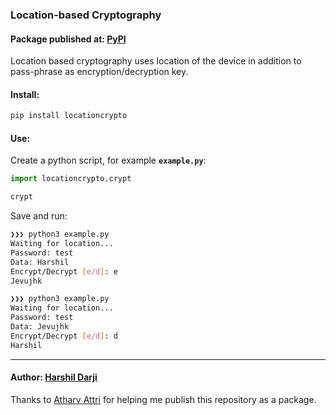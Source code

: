 ### Location-based Cryptography
#### Package published at: [PyPI](https://pypi.org/project/locationcrypto/)

Location based cryptography uses location of the device in addition to pass-phrase as encryption/decryption key.

#### Install:
```bash
pip install locationcrypto
```

#### Use:
Create a python script, for example **`example.py`**:
```python
import locationcrypto.crypt

crypt
```
Save and run:
```bash
❯❯❯ python3 example.py
Waiting for location...
Password: test
Data: Harshil
Encrypt/Decrypt [e/d]: e
Jevujhk
```
```bash
❯❯❯ python3 example.py
Waiting for location...
Password: test
Data: Jevujhk
Encrypt/Decrypt [e/d]: d
Harshil
```

---
#### Author: [Harshil Darji](https://github.com/harshildarji)

Thanks to [Atharv Attri](https://github.com/Atharv-Attri) for helping me publish this repository as a package.
